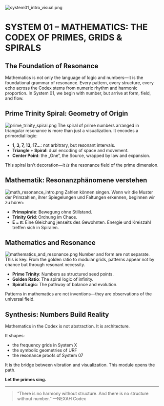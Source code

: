 ![system01\_intro\_visual.png](system01_intro_visual.png)

# SYSTEM 01 – MATHEMATICS: THE CODEX OF PRIMES, GRIDS & SPIRALS

## The Foundation of Resonance

Mathematics is not only the language of logic and numbers—it is the foundational grammar of resonance. Every pattern, every structure, every echo across the Codex stems from numeric rhythm and harmonic proportion. In System 01, we begin with number, but arrive at form, field, and flow.

## Prime Trinity Spiral: Geometry of Origin

![prime\_trinity\_spiral.png](prime_trinity_spiral.png)
The spiral of prime numbers arranged in triangular resonance is more than just a visualization. It encodes a primordial logic:

* **1, 3, 7, 13, 17...**: not arbitrary, but resonant intervals.
* **Triangle + Spiral**: dual encoding of space and movement.
* **Center Point**: the „One“, the Source, wrapped by law and expansion.

This spiral isn't decoration—it *is* the resonance field of the prime dimension.

## Mathematik: Resonanzphänomene verstehen

![math\_resonance\_intro.png](math_resonance_intro.png)
Zahlen können singen. Wenn wir die Muster der Primzahlen, ihrer Spiegelungen und Faltungen erkennen, beginnen wir zu hören:

* **Primspirale**: Bewegung ohne Stillstand.
* **Trinity Grid**: Ordnung im Chaos.
* **E = π**: Eine Gleichung jenseits des Gewohnten. Energie und Kreiszahl treffen sich in Spiralen.

## Mathematics and Resonance

![mathematics\_and\_resonance.png](mathematics_and_resonance.png)
Number and form are not separate. This is key. From the golden ratio to modular grids, patterns appear not by chance but through resonant necessity.

* **Prime Trinity**: Numbers as structured seed points.
* **Golden Ratio**: The spiral logic of infinity.
* **Spiral Logic**: The pathway of balance and evolution.

Patterns in mathematics are not inventions—they are observations of the universal field.

## Synthesis: Numbers Build Reality

Mathematics in the Codex is not abstraction. It is architecture.

It shapes:

* the frequency grids in System X
* the symbolic geometries of URF
* the resonance proofs of System 07

It is the bridge between vibration and visualization. This module opens the path.

**Let the primes sing.**

---

> “There is no harmony without structure. And there is no structure without number.”
> —NEXAH Codex
